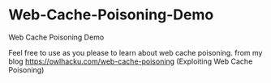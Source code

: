 # Web-Cache-Poisoning-Demo
Web Cache Poisoning Demo

Feel free to use as you please to learn about web cache poisoning.
from my blog https://owlhacku.com/web-cache-poisoning (Exploiting Web Cache Poisoning)

